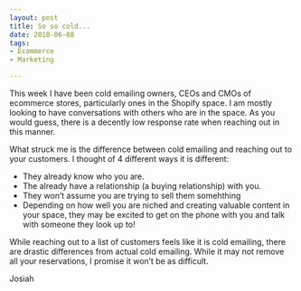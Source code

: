 ```yaml
---
layout: post
title: So so cold...
date: 2018-06-08
tags:
- Ecommerce
- Marketing

---
```



This week I have been cold emailing owners, CEOs and CMOs of ecommerce stores, particularly ones in the Shopify space. I am mostly looking to have conversations with others who are in the space. As you would guess, there is a decently low response rate when reaching out in this manner. 

What struck me is the difference between cold emailing and reaching out to your customers. I thought of 4 different ways it is different:

- They already know who you are.
- The already have a relationship (a buying relationship) with you.
- They won’t assume you are trying to sell them somehthing
- Depending on how well you are niched and creating valuable content in your space, they may be excited to get on the phone with you and talk with someone they look up to!

While reaching out to a list of customers feels like it is cold emailing, there are drastic differences from actual cold emailing. While it may not remove all your reservations, I promise it won’t be as difficult.

Josiah